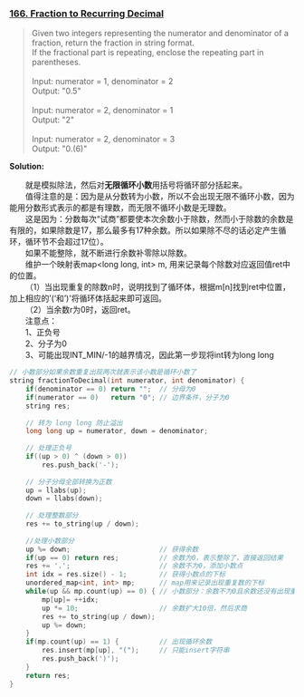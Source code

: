 ### [166. Fraction to Recurring Decimal](https://leetcode.com/problems/fraction-to-recurring-decimal/description/)

> Given two integers representing the numerator and denominator of a fraction, return the fraction in string format.\
> If the fractional part is repeating, enclose the repeating part in parentheses.\
> \
> Input: numerator = 1, denominator = 2\
> Output: "0.5"\
> \
> Input: numerator = 2, denominator = 1\
> Output: "2"\
> \
> Input: numerator = 2, denominator = 3\
> Output: "0.(6)"

**Solution:**

&emsp;&emsp;就是模拟除法，然后对**无限循环小数**用括号将循环部分括起来。\
&emsp;&emsp;值得注意的是：因为是从分数转为小数，所以不会出现无限不循环小数，因为能用分数形式表示的都是有理数，而无限不循环小数是无理数。\
&emsp;&emsp;这是因为：分数每次“试商”都要使本次余数小于除数，然而小于除数的余数是有限的，如果除数是17，那么最多有17种余数。所以如果除不尽的话必定产生循环，循环节不会超过17位）。\
&emsp;&emsp;如果不能整除，就不断进行余数补零除以除数。\
&emsp;&emsp;维护一个映射表map<long long, int> m, 用来记录每个除数对应返回值ret中的位置。\
&emsp;&emsp;（1）当出现重复的除数n时，说明找到了循环体，根据m[n]找到ret中位置，加上相应的’(‘和’)'将循环体括起来即可返回。\
&emsp;&emsp;（2）当余数r为0时，返回ret。\
&emsp;&emsp;注意点：\
&emsp;&emsp;1、正负号\
&emsp;&emsp;2、分子为0\
&emsp;&emsp;3、可能出现INT_MIN/-1的越界情况，因此第一步现将int转为long long

```cpp
// 小数部分如果余数重复出现两次就表示该小数是循环小数了
string fractionToDecimal(int numerator, int denominator) {
    if(denominator == 0) return "";  // 分母为0
    if(numerator == 0)   return "0"; // 边界条件，分子为0
    string res;
    
    // 转为 long long 防止溢出
    long long up = numerator, down = denominator;
    
    // 处理正负号
    if((up > 0) ^ (down > 0))
        res.push_back('-');
    
    // 分子分母全部转换为正数
    up = llabs(up);
    down = llabs(down);
    
    // 处理整数部分
    res += to_string(up / down);
    
    //处理小数部分
    up %= down;                      // 获得余数
    if(up == 0) return res;          // 余数为0，表示整除了，直接返回结果
    res += '.';                      // 余数不为0，添加小数点
    int idx = res.size() - 1;        // 获得小数点的下标
    unordered_map<int, int> mp;      // map用来记录出现重复数的下标
    while(up && mp.count(up) == 0) { // 小数部分：余数不为0且余数还没有出现重复数字
        mp[up]= ++idx;
        up *= 10;                    // 余数扩大10倍，然后求商
        res += to_string(up / down);
        up %= down;
    }
    if(mp.count(up) == 1) {          // 出现循环余数
        res.insert(mp[up], "(");     // 只能insert字符串
        res.push_back(')');
    }
    return res;
}

```
